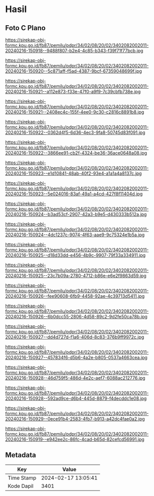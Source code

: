 # Hasil

## Foto C Plano

https://sirekap-obj-formc.kpu.go.id/fb87/pemilu/pdpr/34/02/08/20/02/3402082002011-20240216-150918--9488f807-b2e4-4c85-b343-f39f71f77bcb.jpg

https://sirekap-obj-formc.kpu.go.id/fb87/pemilu/pdpr/34/02/08/20/02/3402082002011-20240216-150920--5c871aff-f5ad-4387-9bcf-67359048699f.jpg

https://sirekap-obj-formc.kpu.go.id/fb87/pemilu/pdpr/34/02/08/20/02/3402082002011-20240216-150921--a112e873-f33e-47f0-a9f9-7c39cbfb738e.jpg

https://sirekap-obj-formc.kpu.go.id/fb87/pemilu/pdpr/34/02/08/20/02/3402082002011-20240216-150921--2408ec4c-155f-4ee0-9c30-c2816c8891b8.jpg

https://sirekap-obj-formc.kpu.go.id/fb87/pemilu/pdpr/34/02/08/20/02/3402082002011-20240216-150922--0362d4f5-6d36-4ec3-9fa8-50745d83f091.jpg

https://sirekap-obj-formc.kpu.go.id/fb87/pemilu/pdpr/34/02/08/20/02/3402082002011-20240216-150922--3866ee91-cb2f-4324-be36-36ace0648a08.jpg

https://sirekap-obj-formc.kpu.go.id/fb87/pemilu/pdpr/34/02/08/20/02/3402082002011-20240216-150923--e1d10841-48ab-40f2-93e4-a1a1a4a8137c.jpg

https://sirekap-obj-formc.kpu.go.id/fb87/pemilu/pdpr/34/02/08/20/02/3402082002011-20240216-150923--5e024016-83af-49a1-a4cd-427f8f11404d.jpg

https://sirekap-obj-formc.kpu.go.id/fb87/pemilu/pdpr/34/02/08/20/02/3402082002011-20240216-150924--b3ad53cf-2907-42a3-b9e5-d430333b512a.jpg

https://sirekap-obj-formc.kpu.go.id/fb87/pemilu/pdpr/34/02/08/20/02/3402082002011-20240216-150924--4dc1237c-9074-4f63-aae9-9c75324e1b5a.jpg

https://sirekap-obj-formc.kpu.go.id/fb87/pemilu/pdpr/34/02/08/20/02/3402082002011-20240216-150925--d18d33dd-e456-4b9c-9907-79f33a334911.jpg

https://sirekap-obj-formc.kpu.go.id/fb87/pemilu/pdpr/34/02/08/20/02/3402082002011-20240216-150925--23c7b09a-2780-4712-b86e-e6e2f9863d59.jpg

https://sirekap-obj-formc.kpu.go.id/fb87/pemilu/pdpr/34/02/08/20/02/3402082002011-20240216-150926--fee90608-6fb9-4458-92ae-4c39713d5411.jpg

https://sirekap-obj-formc.kpu.go.id/fb87/pemilu/pdpr/34/02/08/20/02/3402082002011-20240216-150926--6b0dcc55-2806-4d58-89c2-9d2fe50ca78b.jpg

https://sirekap-obj-formc.kpu.go.id/fb87/pemilu/pdpr/34/02/08/20/02/3402082002011-20240216-150927--dd4d727d-f1a6-406d-8c83-376b9ff9972c.jpg

https://sirekap-obj-formc.kpu.go.id/fb87/pemilu/pdpr/34/02/08/20/02/3402082002011-20240216-150927--457834f6-d5b6-4a2e-b805-0537a4663cea.jpg

https://sirekap-obj-formc.kpu.go.id/fb87/pemilu/pdpr/34/02/08/20/02/3402082002011-20240216-150928--46d759f5-486d-4e2c-aef7-6088ac212776.jpg

https://sirekap-obj-formc.kpu.go.id/fb87/pemilu/pdpr/34/02/08/20/02/3402082002011-20240216-150928--592ad9ce-d6b4-445d-8879-f4decddc1e08.jpg

https://sirekap-obj-formc.kpu.go.id/fb87/pemilu/pdpr/34/02/08/20/02/3402082002011-20240216-150929--0ece91b4-2583-4fb7-b913-a42dc4fae0a2.jpg

https://sirekap-obj-formc.kpu.go.id/fb87/pemilu/pdpr/34/02/08/20/02/3402082002011-20240216-150919--e942ee2c-86fc-4cad-b65d-82cefcd56991.jpg


## Metadata

| Key        | Value               |
| ---------- | ------------------- |
| Time Stamp | 2024-02-17 13:05:41 |
| Kode Dapil | 3401                |



